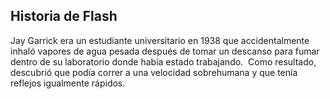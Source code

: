 ## Historia de Flash

Jay Garrick era un estudiante universitario en 1938 que accidentalmente inhaló vapores de agua pesada después de tomar un descanso para fumar dentro de su laboratorio donde había estado trabajando. ​ Como resultado, descubrió que podía correr a una velocidad sobrehumana y que tenía reflejos igualmente rápidos.
